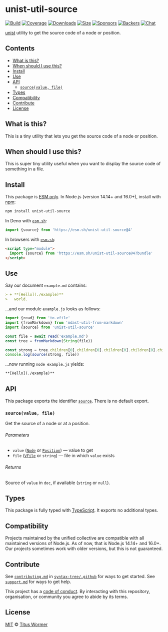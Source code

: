 # unist-util-source

[![Build][build-badge]][build]
[![Coverage][coverage-badge]][coverage]
[![Downloads][downloads-badge]][downloads]
[![Size][size-badge]][size]
[![Sponsors][sponsors-badge]][collective]
[![Backers][backers-badge]][collective]
[![Chat][chat-badge]][chat]

[unist][] utility to get the source code of a node or position.

## Contents

*   [What is this?](#what-is-this)
*   [When should I use this?](#when-should-i-use-this)
*   [Install](#install)
*   [Use](#use)
*   [API](#api)
    *   [`source(value, file)`](#sourcevalue-file)
*   [Types](#types)
*   [Compatibility](#compatibility)
*   [Contribute](#contribute)
*   [License](#license)

## What is this?

This is a tiny utility that lets you get the source code of a node or position.

## When should I use this?

This is super tiny utility useful when you want to display the source code
of something in a file.

## Install

This package is [ESM only][esm].
In Node.js (version 14.14+ and 16.0+), install with [npm][]:

```sh
npm install unist-util-source
```

In Deno with [`esm.sh`][esmsh]:

```js
import {source} from 'https://esm.sh/unist-util-source@4'
```

In browsers with [`esm.sh`][esmsh]:

```html
<script type="module">
  import {source} from 'https://esm.sh/unist-util-source@4?bundle'
</script>
```

## Use

Say our document `example.md` contains:

```markdown
> + **[Hello](./example)**
>   world.
```

…and our module `example.js` looks as follows:

```js
import {read} from 'to-vfile'
import {fromMarkdown} from 'mdast-util-from-markdown'
import {source} from 'unist-util-source'

const file = await read('example.md')
const tree = fromMarkdown(String(file))

const strong = tree.children[0].children[0].children[0].children[0].children[0]
console.log(source(strong, file))
```

…now running `node example.js` yields:

```markdown
**[Hello](./example)**
```

## API

This package exports the identifier [`source`][source].
There is no default export.

### `source(value, file)`

Get the source of a node or at a position.

###### Parameters

*   `value` ([`Node`][node] or [`Position`][position])
    — value to get
*   `file` ([`VFile`][vfile] or `string`)
    — file in which `value` exists

###### Returns

Source of `value` in `doc`, if available (`string` or `null`).

## Types

This package is fully typed with [TypeScript][].
It exports no additional types.

## Compatibility

Projects maintained by the unified collective are compatible with all maintained
versions of Node.js.
As of now, that is Node.js 14.14+ and 16.0+.
Our projects sometimes work with older versions, but this is not guaranteed.

## Contribute

See [`contributing.md`][contributing] in [`syntax-tree/.github`][health] for
ways to get started.
See [`support.md`][support] for ways to get help.

This project has a [code of conduct][coc].
By interacting with this repository, organisation, or community you agree to
abide by its terms.

## License

[MIT][license] © [Titus Wormer][author]

<!-- Definitions -->

[build-badge]: https://github.com/syntax-tree/unist-util-source/workflows/main/badge.svg

[build]: https://github.com/syntax-tree/unist-util-source/actions

[coverage-badge]: https://img.shields.io/codecov/c/github/syntax-tree/unist-util-source.svg

[coverage]: https://codecov.io/github/syntax-tree/unist-util-source

[downloads-badge]: https://img.shields.io/npm/dm/unist-util-source.svg

[downloads]: https://www.npmjs.com/package/unist-util-source

[size-badge]: https://img.shields.io/bundlephobia/minzip/unist-util-source.svg

[size]: https://bundlephobia.com/result?p=unist-util-source

[sponsors-badge]: https://opencollective.com/unified/sponsors/badge.svg

[backers-badge]: https://opencollective.com/unified/backers/badge.svg

[collective]: https://opencollective.com/unified

[chat-badge]: https://img.shields.io/badge/chat-discussions-success.svg

[chat]: https://github.com/syntax-tree/unist/discussions

[npm]: https://docs.npmjs.com/cli/install

[esm]: https://gist.github.com/sindresorhus/a39789f98801d908bbc7ff3ecc99d99c

[esmsh]: https://esm.sh

[typescript]: https://www.typescriptlang.org

[license]: license

[author]: https://wooorm.com

[health]: https://github.com/syntax-tree/.github

[contributing]: https://github.com/syntax-tree/.github/blob/main/contributing.md

[support]: https://github.com/syntax-tree/.github/blob/main/support.md

[coc]: https://github.com/syntax-tree/.github/blob/main/code-of-conduct.md

[unist]: https://github.com/syntax-tree/unist

[node]: https://github.com/syntax-tree/unist#node

[position]: https://github.com/syntax-tree/unist#position

[vfile]: https://github.com/vfile/vfile

[source]: #sourcevalue-file
